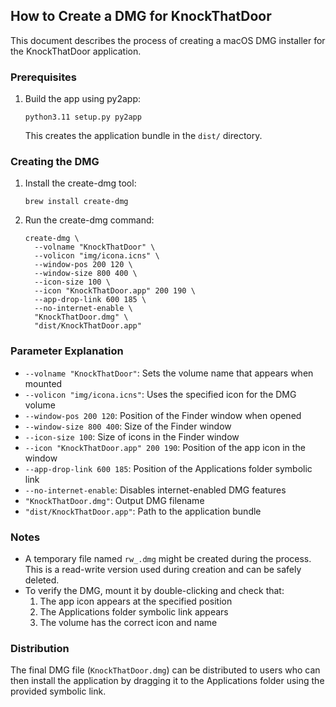## How to Create a DMG for KnockThatDoor

This document describes the process of creating a macOS DMG installer for the KnockThatDoor application.

### Prerequisites

1. Build the app using py2app:
   ```
   python3.11 setup.py py2app
   ```
   This creates the application bundle in the `dist/` directory.

### Creating the DMG

1. Install the create-dmg tool:
   ```
   brew install create-dmg
   ```

2. Run the create-dmg command:
   ```
   create-dmg \
     --volname "KnockThatDoor" \
     --volicon "img/icona.icns" \
     --window-pos 200 120 \
     --window-size 800 400 \
     --icon-size 100 \
     --icon "KnockThatDoor.app" 200 190 \
     --app-drop-link 600 185 \
     --no-internet-enable \
     "KnockThatDoor.dmg" \
     "dist/KnockThatDoor.app"
   ```

### Parameter Explanation

- `--volname "KnockThatDoor"`: Sets the volume name that appears when mounted
- `--volicon "img/icona.icns"`: Uses the specified icon for the DMG volume
- `--window-pos 200 120`: Position of the Finder window when opened
- `--window-size 800 400`: Size of the Finder window
- `--icon-size 100`: Size of icons in the Finder window
- `--icon "KnockThatDoor.app" 200 190`: Position of the app icon in the window
- `--app-drop-link 600 185`: Position of the Applications folder symbolic link
- `--no-internet-enable`: Disables internet-enabled DMG features
- `"KnockThatDoor.dmg"`: Output DMG filename
- `"dist/KnockThatDoor.app"`: Path to the application bundle

### Notes

- A temporary file named `rw_.dmg` might be created during the process. This is a read-write version used during creation and can be safely deleted.
- To verify the DMG, mount it by double-clicking and check that:
  1. The app icon appears at the specified position
  2. The Applications folder symbolic link appears
  3. The volume has the correct icon and name

### Distribution

The final DMG file (`KnockThatDoor.dmg`) can be distributed to users who can then install the application by dragging it to the Applications folder using the provided symbolic link.